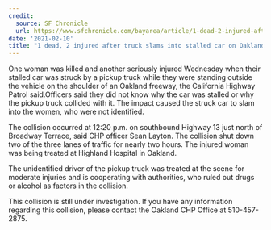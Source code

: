 ```yaml
---
credit:
  source: SF Chronicle
  url: https://www.sfchronicle.com/bayarea/article/1-dead-2-injured-after-truck-slams-into-stalled-15941088.php
date: '2021-02-10'
title: "1 dead, 2 injured after truck slams into stalled car on Oakland freeway shoulder"
---
```

One woman was killed and another seriously injured Wednesday when their stalled car was struck by a pickup truck while they were standing outside the vehicle on the shoulder of an Oakland freeway, the California Highway Patrol said.Officers said they did not know why the car was stalled or why the pickup truck collided with it. The impact caused the struck car to slam into the women, who were not identified.

The collision occurred at 12:20 p.m. on southbound Highway 13 just north of Broadway Terrace, said CHP officer Sean Layton. The collision shut down two of the three lanes of traffic for nearly two hours. The injured woman was being treated at Highland Hospital in Oakland.

The unidentified driver of the pickup truck was treated at the scene for moderate injuries and is cooperating with authorities, who ruled out drugs or alcohol as factors in the collision.

This collision is still under investigation. If you have any information regarding this collision, please contact the Oakland CHP Office at 510-457-2875.
